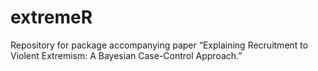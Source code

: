 # extremeR
Repository for package accompanying paper “Explaining Recruitment to Violent Extremism: A Bayesian Case-Control Approach.”
